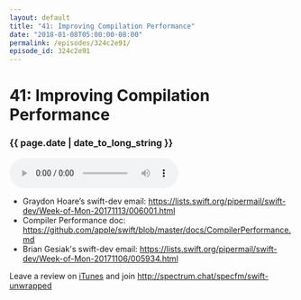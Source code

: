 ```yaml
---
layout: default
title: "41: Improving Compilation Performance"
date: "2018-01-08T05:00:00-08:00"
permalink: /episodes/324c2e91/
episode_id: 324c2e91
---
```


# 41: Improving Compilation Performance

### {{ page.date | date_to_long_string }}

<audio controls><source src="/audio/324c2e91.mp3" type="audio/mpeg"></audio>
<br/>
- Graydon Hoare’s swift-dev email: https://lists.swift.org/pipermail/swift-dev/Week-of-Mon-20171113/006001.html
- Compiler Performance doc: https://github.com/apple/swift/blob/master/docs/CompilerPerformance.md
- Brian Gesiak's swift-dev email: https://lists.swift.org/pipermail/swift-dev/Week-of-Mon-20171106/005934.html

Leave a review on [iTunes](https://itunes.apple.com/us/podcast/swift-unwrapped/id1209817203?mt=2) and join http://spectrum.chat/specfm/swift-unwrapped
